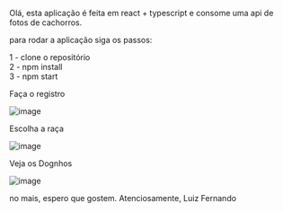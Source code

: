 Olá, esta aplicação é feita em react + typescript e consome uma api de fotos de cachorros.

para rodar a aplicação siga os passos:

1 - clone o repositório<br/>
2 - npm install<br/>
3 - npm start<br/>


Faça o registro

![image](https://user-images.githubusercontent.com/78454799/184786962-ffc064b4-251a-4a59-b092-06755eb168d3.png)

Escolha a raça

![image](https://user-images.githubusercontent.com/78454799/184786885-501316b9-64f3-4ae0-b41a-44b4ad47fd6d.png)

Veja os Dognhos

![image](https://user-images.githubusercontent.com/78454799/184786923-2b55c0e4-ac6f-4cee-b6f1-90c4f67a2223.png)

no mais, espero que gostem. Atenciosamente, Luiz Fernando
